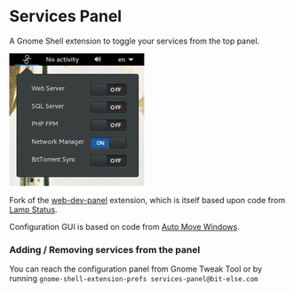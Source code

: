 # Services Panel
A Gnome Shell extension to toggle your services from the top panel.

![Image of Services Panel](img/screenshot.png)

Fork of the [web-dev-panel](https://github.com/mediadoneright/web-dev-panel) extension, which is itself based upon code from [Lamp Status](https://extensions.gnome.org/extension/990/lamp-status/).

Configuration GUI is based on code from [Auto Move Windows](https://extensions.gnome.org/extension/16/auto-move-windows/).


### Adding / Removing services from the panel
You can reach the configuration panel from Gnome Tweak Tool or by running `gnome-shell-extension-prefs services-panel@bit-else.com`
